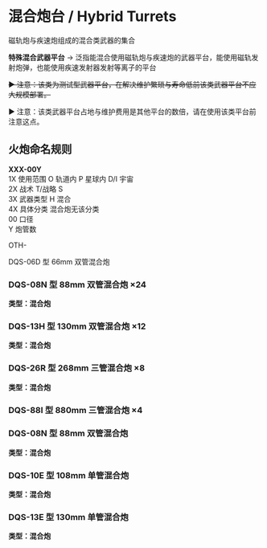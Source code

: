 # 混合炮台 / Hybrid Turrets

磁轨炮与疾速炮组成的混合类武器的集合

**特殊混合武器平台** -> 泛指能混合使用磁轨炮与疾速炮的武器平台，能使用磁轨发射炮弹，也能使用疾速发射器发射等离子的平台

~~▶ 注意：该类为测试型武器平台，在解决维护繁琐与寿命低前该类武器平台不应大规模部署。~~

▶ 注意：该类武器平台占地与维护费用是其他平台的数倍，请在使用该类平台前注意这点。

## 火炮命名规则

**XXX-00Y**  
1X 使用范围 O 轨道内 P 星球内 D/I 宇宙  
2X 战术 T/战略 S  
3X 武器类型 H 混合  
4X 具体分类 混合炮无该分类  
00 口径  
Y 炮管数

OTH-

DQS-06D 型 66mm 双管混合炮

### DQS-08N 型 88mm 双管混合炮 ×24

**类型：混合炮**

### DQS-13H 型 130mm 双管混合炮 ×12

**类型：混合炮**

### DQS-26R 型 268mm 三管混合炮 ×8

**类型：混合炮**

### DQS-88I 型 880mm 三管混合炮 ×4

### DQS-08N 型 88mm 双管混合炮

**类型：混合炮**

### DQS-10E 型 108mm 单管混合炮

**类型：混合炮**

### DQS-13E 型 130mm 单管混合炮

**类型：混合炮**
